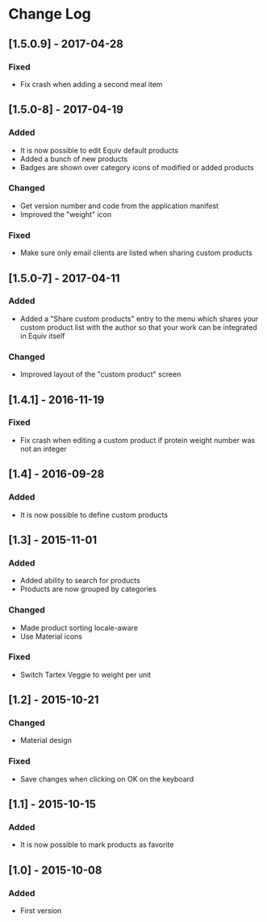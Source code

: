# Change Log

## [1.5.0.9] - 2017-04-28

### Fixed
- Fix crash when adding a second meal item


## [1.5.0-8] - 2017-04-19
### Added
- It is now possible to edit Equiv default products
- Added a bunch of new products
- Badges are shown over category icons of modified or added products

### Changed
- Get version number and code from the application manifest
- Improved the "weight" icon

### Fixed
- Make sure only email clients are listed when sharing custom products

## [1.5.0-7] - 2017-04-11
### Added
- Added a "Share custom products" entry to the menu which shares your custom product list with the author so that your work can be integrated in Equiv itself

### Changed
- Improved layout of the "custom product" screen

## [1.4.1] - 2016-11-19
### Fixed
- Fix crash when editing a custom product if protein weight number was not an integer

## [1.4] - 2016-09-28
### Added
- It is now possible to define custom products

## [1.3] - 2015-11-01
### Added
- Added ability to search for products
- Products are now grouped by categories

### Changed
- Made product sorting locale-aware
- Use Material icons

### Fixed
- Switch Tartex Veggie to weight per unit

## [1.2] - 2015-10-21
### Changed
- Material design

### Fixed
- Save changes when clicking on OK on the keyboard

## [1.1] - 2015-10-15
### Added
- It is now possible to mark products as favorite

## [1.0] - 2015-10-08
### Added
- First version
